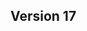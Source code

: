 
## Version 17

<!-- [!include["Changes"](./_changes16.00.md)] -->

<!-- [!include["Changes"](./_changes16.01.md)] -->
